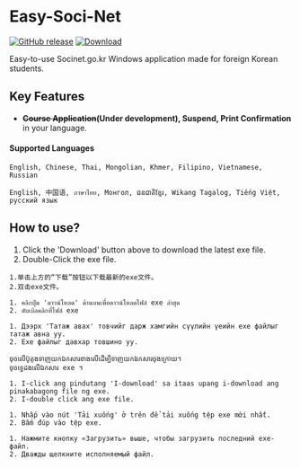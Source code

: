 # Easy-Soci-Net
[![GitHub release](https://img.shields.io/github/release/eungangku/Easy-Soci-Net?include_prereleases=&sort=semver)](https://github.com/eungangku/Easy-Soci-Net/releases/)
[![Download](https://img.shields.io/badge/Download-2ea44f)](https://github.com/eungangku/Easy-Soci-Net/releases)

Easy-to-use Socinet.go.kr Windows application made for foreign Korean students. 

## Key Features
- **~~Course Application~~(Under development), Suspend, Print Confirmation** in your language.

#### Supported Languages
```
English, Chinese, Thai, Mongolian, Khmer, Filipino, Vietnamese, Russian

English, 中国语, ภาษาไทย, Монгол, ជនជាតិខ្មែរ, Wikang Tagalog, Tiếng Việt, русский язык
```
## How to use?
1. Click the 'Download' button above to download the latest exe file.
2. Double-Click the exe file.

```
1.单击上方的“下载”按钮以下载最新的exe文件。
2.双击exe文件。

1. คลิกปุ่ม 'ดาวน์โหลด' ด้านบนเพื่อดาวน์โหลดไฟล์ exe ล่าสุด
2. ดับเบิลคลิกที่ไฟล์ exe

1. Дээрх 'Татаж авах' товчийг дарж хамгийн сүүлийн үеийн exe файлыг татаж авна уу.
2. Exe файлыг давхар товшино уу.

ចុចលើប៊ូតុងទាញយកឯកសារខាងលើដើម្បីទាញយកឯកសារចុងក្រោយ។
ចុចទ្វេដងលើឯកសារ exe ។

1. I-click ang pindutang 'I-download' sa itaas upang i-download ang pinakabagong file ng exe.
2. I-double click ang exe file.

1. Nhấp vào nút 'Tải xuống' ở trên để tải xuống tệp exe mới nhất.
2. Bấm đúp vào tệp exe.

1. Нажмите кнопку «Загрузить» выше, чтобы загрузить последний exe-файл.
2. Дважды щелкните исполняемый файл.
```
